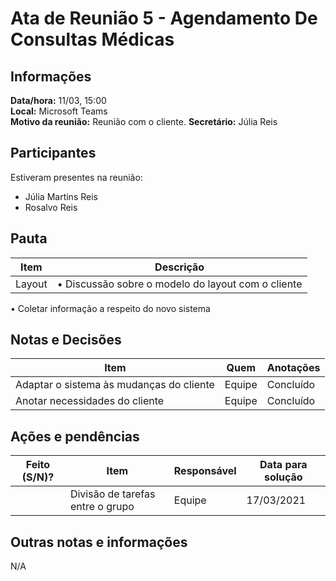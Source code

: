 # Ata de Reunião 5 - Agendamento De Consultas Médicas

## Informações
**Data/hora:** 11/03, 15:00  
**Local:** Microsoft Teams  
**Motivo da reunião:** Reunião com o cliente.
**Secretário:** Júlia Reis

## Participantes
Estiveram presentes na reunião:
- Júlia Martins Reis
- Rosalvo Reis


## Pauta

Item | Descrição
---- | ----
Layout | • Discussão sobre o modelo do layout com o cliente <br> 
• Coletar informação a respeito do novo sistema<br>
 

## Notas e Decisões
Item | Quem | Anotações |
---- | ---- | ---- |
Adaptar o sistema às mudanças do cliente| Equipe | Concluído |
Anotar necessidades do cliente | Equipe | Concluído |



## Ações e pendências
| Feito (S/N)? | Item | Responsável | Data para solução |
| ---- | ---- | ---- | ---- |
| |Divisão de tarefas entre o grupo | Equipe |17/03/2021 |


## Outras notas e informações
N/A

